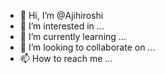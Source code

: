 - 👋 Hi, I’m @Ajihiroshi
- 👀 I’m interested in ...
- 🌱 I’m currently learning ...
- 💞️ I’m looking to collaborate on ...
- 📫 How to reach me ...

<!---
Ajihiroshi/Ajihiroshi is a ✨ special ✨ repository because its `README.md` (this file) appears on your GitHub profile.
You can click the Preview link to take a look at your changes.
--->
